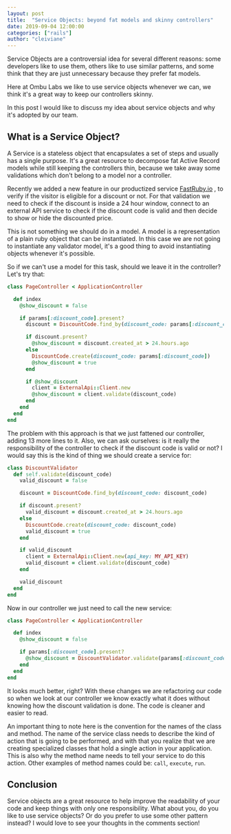 ```yaml
---
layout: post
title:  "Service Objects: beyond fat models and skinny controllers"
date: 2019-09-04 12:00:00
categories: ["rails"]
author: "cleiviane"
---
```


Service Objects are a controversial idea for several different reasons: some developers like to use them, others like to use similar patterns, and some think that they are just unnecessary because they prefer fat models.  

Here at Ombu Labs we like to use service objects whenever we can, we think it's a great way to keep our controllers skinny.

In this post I would like to discuss my idea about service objects and why it's adopted by our team.

<!--more-->

## What is a Service Object?

A Service is a stateless object that encapsulates a set of steps and usually has a single purpose. It's a great resource to decompose fat Active Record models while still keeping the controllers thin, because we take away some validations which don't belong to a model nor a controller.  

Recently we added a new feature in our productized service [FastRuby.io](https://fastruby.io) , to verify if the visitor is eligible for a discount or not. For that validation we need to check if the discount is inside a 24 hour window, connect to an external API service to check if the discount code is valid and then decide to show or hide the discounted price.

This is not something we should do in a model. A model is a representation of a plain ruby object that can be instantiated. In this case we are not going to instantiate any validator model, it's a good thing to avoid instantiating objects whenever it's possible.

So if we can't use a model for this task, should we leave it in the controller? Let's try that:

```ruby
class PageController < ApplicationController

  def index
    @show_discount = false

    if params[:discount_code].present?
      discount = DiscountCode.find_by(discount_code: params[:discount_code])

      if discount.present?
        @show_discount = discount.created_at > 24.hours.ago
      else
        DiscountCode.create(discount_code: params[:discount_code])
        @show_discount = true
      end

      if @show_discount
        client = ExternalApi::Client.new
        @show_discount = client.validate(discount_code)
      end
    end
  end
end
```

The problem with this approach is that we just fattened our controller, adding 13 more lines to it. Also, we can ask ourselves: is it really the responsibility of the controller to check if the discount code is valid or not? I would say this is the kind of thing we should create a service for:

```ruby
class DiscountValidator
  def self.validate(discount_code)
    valid_discount = false

    discount = DiscountCode.find_by(discount_code: discount_code)

    if discount.present?
      valid_discount = discount.created_at > 24.hours.ago
    else
      DiscountCode.create(discount_code: discount_code)
      valid_discount = true
    end

    if valid_discount
      client = ExternalApi::Client.new(api_key: MY_API_KEY)
      valid_discount = client.validate(discount_code)
    end

    valid_discount
  end
end
```

Now in our controller we just need to call the new service:

```ruby
class PageController < ApplicationController

  def index
    @show_discount = false

    if params[:discount_code].present?
      @show_discount = DiscountValidator.validate(params[:discount_code])
    end
  end
end
```

It looks much better, right? With these changes we are refactoring our code so when we look at our controller we know exactly what it does without knowing how the discount validation is done. The code is cleaner and easier to read.

An important thing to note here is the convention for the names of the class and method. The name of the service class needs to describe the kind of action that is going to be performed, and with that you realize that we are creating specialized classes that hold a single action in your application. This is also why the method name needs to tell your service to do this action. Other examples of method names could be: `call`, `execute`, `run`.


## Conclusion

Service objects are a great resource to help improve the readability of your code and keep things with only one responsibility.  What about you, do you like to use service objects? Or do you prefer to use some other pattern instead? I would love to see your thoughts in the comments section!
